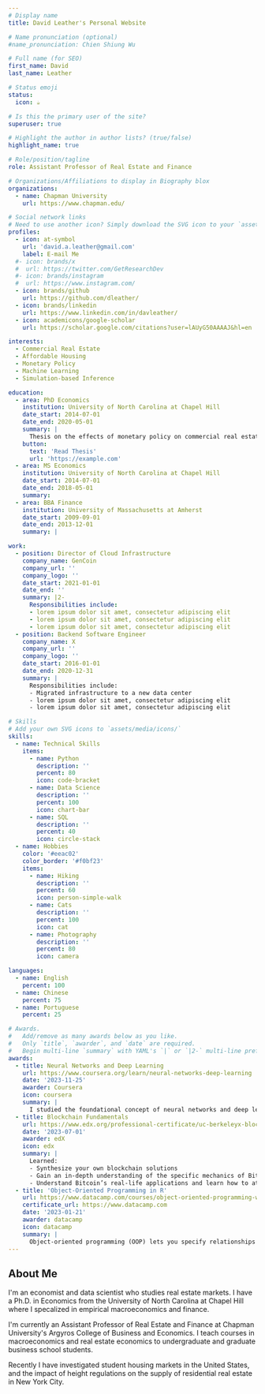 ```yaml
---
# Display name
title: David Leather's Personal Website

# Name pronunciation (optional)
#name_pronunciation: Chien Shiung Wu

# Full name (for SEO)
first_name: David
last_name: Leather

# Status emoji
status:
  icon: ☕️

# Is this the primary user of the site?
superuser: true

# Highlight the author in author lists? (true/false)
highlight_name: true

# Role/position/tagline
role: Assistant Professor of Real Estate and Finance

# Organizations/Affiliations to display in Biography blox
organizations:
  - name: Chapman University
    url: https://www.chapman.edu/

# Social network links
# Need to use another icon? Simply download the SVG icon to your `assets/media/icons/` folder.
profiles:
  - icon: at-symbol
    url: 'david.a.leather@gmail.com'
    label: E-mail Me
  #- icon: brands/x
  #  url: https://twitter.com/GetResearchDev
  #- icon: brands/instagram
  #  url: https://www.instagram.com/
  - icon: brands/github
    url: https://github.com/dleather/
  - icon: brands/linkedin
    url: https://www.linkedin.com/in/davleather/
  - icon: academicons/google-scholar
    url: https://scholar.google.com/citations?user=lAUyG50AAAAJ&hl=en

interests:
  - Commercial Real Estate
  - Affordable Housing
  - Monetary Policy
  - Machine Learning
  - Simulation-based Inference

education:
  - area: PhD Economics
    institution: University of North Carolina at Chapel Hill
    date_start: 2014-07-01
    date_end: 2020-05-01
    summary: |
      Thesis on the effects of monetary policy on commercial real estate markets, and estimation of the redevelopment option embeddeded real estate prices across uses.
    button:
      text: 'Read Thesis'
      url: 'https://example.com'
  - area: MS Economics
    institution: University of North Carolina at Chapel Hill
    date_start: 2014-07-01
    date_end: 2018-05-01
    summary: 
  - area: BBA Finance
    institution: University of Massachusetts at Amherst
    date_start: 2009-09-01
    date_end: 2013-12-01
    summary: |

work:
  - position: Director of Cloud Infrastructure
    company_name: GenCoin
    company_url: ''
    company_logo: ''
    date_start: 2021-01-01
    date_end: ''
    summary: |2-
      Responsibilities include:
      - lorem ipsum dolor sit amet, consectetur adipiscing elit
      - lorem ipsum dolor sit amet, consectetur adipiscing elit
      - lorem ipsum dolor sit amet, consectetur adipiscing elit
  - position: Backend Software Engineer
    company_name: X
    company_url: ''
    company_logo: ''
    date_start: 2016-01-01
    date_end: 2020-12-31
    summary: |
      Responsibilities include:
      - Migrated infrastructure to a new data center
      - lorem ipsum dolor sit amet, consectetur adipiscing elit
      - lorem ipsum dolor sit amet, consectetur adipiscing elit

# Skills
# Add your own SVG icons to `assets/media/icons/`
skills:
  - name: Technical Skills
    items:
      - name: Python
        description: ''
        percent: 80
        icon: code-bracket
      - name: Data Science
        description: ''
        percent: 100
        icon: chart-bar
      - name: SQL
        description: ''
        percent: 40
        icon: circle-stack
  - name: Hobbies
    color: '#eeac02'
    color_border: '#f0bf23'
    items:
      - name: Hiking
        description: ''
        percent: 60
        icon: person-simple-walk
      - name: Cats
        description: ''
        percent: 100
        icon: cat
      - name: Photography
        description: ''
        percent: 80
        icon: camera

languages:
  - name: English
    percent: 100
  - name: Chinese
    percent: 75
  - name: Portuguese
    percent: 25

# Awards.
#   Add/remove as many awards below as you like.
#   Only `title`, `awarder`, and `date` are required.
#   Begin multi-line `summary` with YAML's `|` or `|2-` multi-line prefix and indent 2 spaces below.
awards:
  - title: Neural Networks and Deep Learning
    url: https://www.coursera.org/learn/neural-networks-deep-learning
    date: '2023-11-25'
    awarder: Coursera
    icon: coursera
    summary: |
      I studied the foundational concept of neural networks and deep learning. By the end, I was familiar with the significant technological trends driving the rise of deep learning; build, train, and apply fully connected deep neural networks; implement efficient (vectorized) neural networks; identify key parameters in a neural network’s architecture; and apply deep learning to your own applications.
  - title: Blockchain Fundamentals
    url: https://www.edx.org/professional-certificate/uc-berkeleyx-blockchain-fundamentals
    date: '2023-07-01'
    awarder: edX
    icon: edx
    summary: |
      Learned:
      - Synthesize your own blockchain solutions
      - Gain an in-depth understanding of the specific mechanics of Bitcoin
      - Understand Bitcoin’s real-life applications and learn how to attack and destroy Bitcoin, Ethereum, smart contracts and Dapps, and alternatives to Bitcoin’s Proof-of-Work consensus algorithm
  - title: 'Object-Oriented Programming in R'
    url: https://www.datacamp.com/courses/object-oriented-programming-with-s3-and-r6-in-r
    certificate_url: https://www.datacamp.com
    date: '2023-01-21'
    awarder: datacamp
    icon: datacamp
    summary: |
      Object-oriented programming (OOP) lets you specify relationships between functions and the objects that they can act on, helping you manage complexity in your code. This is an intermediate level course, providing an introduction to OOP, using the S3 and R6 systems. S3 is a great day-to-day R programming tool that simplifies some of the functions that you write. R6 is especially useful for industry-specific analyses, working with web APIs, and building GUIs.
---
```


## About Me

I'm an economist and data scientist who studies real estate markets. I have a Ph.D. in Economics from the University of North Carolina at Chapel Hill where I specalized in empirical macroeconomics and finance.

I'm currently an Assistant Professor of Real Estate and Finance at Chapman University's Argyros College of Business and Economics. I teach courses in macroeconomics and real estate economics to undergraduate and graduate business school students.

Recently I have investigated student housing markets in the United States, and the impact of height regulations on the supply of residential real estate in New York City.
